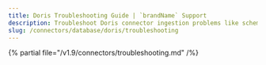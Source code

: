```yaml
---
title: Doris Troubleshooting Guide | `brandName` Support
description: Troubleshoot Doris connector ingestion problems like schema drift or metadata gaps.
slug: /connectors/database/doris/troubleshooting
---
```


{% partial file="/v1.9/connectors/troubleshooting.md" /%}
